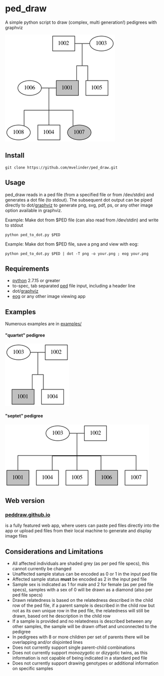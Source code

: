 # ped_draw
A simple python script to draw (complex, multi generation!) pedigrees with graphviz

![3gen.ped.png](examples/3gen.ped.png "3gen.ped.png")

## Install
```
git clone https://github.com/mvelinder/ped_draw.git
```

## Usage
ped_draw reads in a ped file (from a specified file or from /dev/stdin) and generates a dot file (to stdout). The subsequent dot output can be piped directly to dot/[graphviz](https://graphviz.gitlab.io/) to generate png, svg, pdf, ps, or any other image option available in graphviz.

Example:
Make dot from $PED file (can also read from /dev/stdin) and write to stdout
```
python ped_to_dot.py $PED
```

Example:
Make dot from $PED file, save a png and view with eog:
```
python ped_to_dot.py $PED | dot -T png -o your.png ; eog your.png
```

## Requirements
- [python](https://www.python.org/) 2.7.15 or greater
- to-spec, tab separated [ped](https://gatkforums.broadinstitute.org/gatk/discussion/7696/pedigree-ped-files) file input, including a header line
- dot/[graphviz](https://graphviz.gitlab.io/)
- [eog](https://wiki.gnome.org/Apps/EyeOfGnome) or any other image viewing app

## Examples
Numerous examples are in [examples/](examples/)

#### "quartet" pedigree
![quartet.ped.png](examples/quartet.ped.png "quartet.ped.png")

#### "septet" pedigree
![septet.ped.png](examples/septet.ped.png "septet.ped.png")

## Web version
### [peddraw.github.io](https://peddraw.github.io/)
is a fully featured web app, where users can paste ped files directly into the app or upload ped files from their local machine to generate and display image files

## Considerations and Limitations
- All affected individuals are shaded grey (as per ped file specs), this cannot currently be changed
- Unaffected sample status can be encoded as 0 or 1 in the input ped file
- Affected sample status **must** be encoded as 2 in the input ped file
- Sample sex is indicated as 1 for male and 2 for female (as per ped file specs), samples with a sex of 0 will be drawn as a diamond (also per ped file specs)
- Drawn relatedness is based on the relatedness described in the child row of the ped file, if a parent sample is described in the child row but not as its own unique row in the ped file, the relatedness will still be drawn, based ont he description in the child row
- If a sample is provided and no relatedness is described between any other samples, the sample will be drawn offset and unconnected to the pedigree
- In pedigrees with 8 or more children per set of parents there will be overlapping and/or disjointed lines
- Does not currently support single parent-child combinations
- Does not currently support monozygotic or dizygotic twins, as this information is not capable of being indicated in a standard ped file
- Does not currently support drawing genotypes or additional information on specific samples
